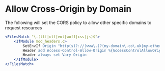 # Allow Cross-Origin by Domain

The following will set the CORS policy to allow other specific domains to request resources

```apache
<FilesMatch "\.(ttf|otf|eot|woff|css|js)$">
    <IfModule mod_headers.c>
        SetEnvIf Origin "http(s)?://(www\.)?(my-domain\.co\.uk|my-other-domain\.co\.uk)$" AccessControlAllowOrigin=$0
        Header add Access-Control-Allow-Origin %{AccessControlAllowOrigin}e env=AccessControlAllowOrigin
        Header always set Vary Origin
    </IfModule>
</FilesMatch>
```
